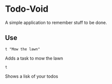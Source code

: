 # Todo-Void

A simple application to remember stuff to be done.

## Use

	t "Mow the lawn"
	
Adds a task to mow the lawn

	t

Shows a lisk of your todos